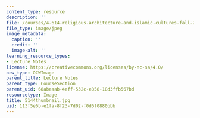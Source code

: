 ```yaml
---
content_type: resource
description: ''
file: /courses/4-614-religious-architecture-and-islamic-cultures-fall-2002/113f5e6be1fa8f237d02f0d6f0880bbb_5144thumbnail.jpg
file_type: image/jpeg
image_metadata:
  caption: ''
  credit: ''
  image-alt: ''
learning_resource_types:
- Lecture Notes
license: https://creativecommons.org/licenses/by-nc-sa/4.0/
ocw_type: OCWImage
parent_title: Lecture Notes
parent_type: CourseSection
parent_uid: 68abeaab-4eff-532c-e858-18d3ffb567bd
resourcetype: Image
title: 5144thumbnail.jpg
uid: 113f5e6b-e1fa-8f23-7d02-f0d6f0880bbb
---
```

